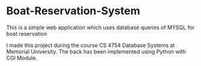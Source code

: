 # Boat-Reservation-System
This is a simple web application which uses database queries of MYSQL for boat reservation

I made this project during the course CS 4754 Database Systems at Memorial University.
The back has been implemented using Python with CGI Module.
